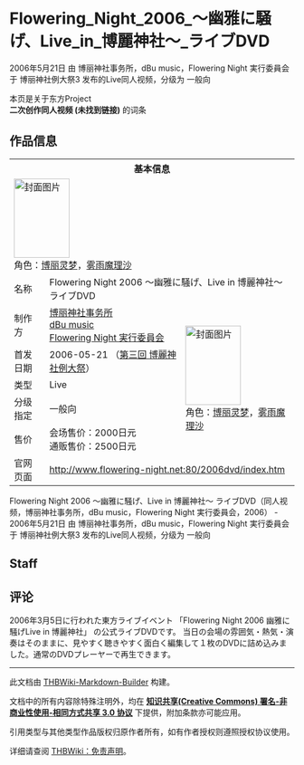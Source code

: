 # Flowering_Night_2006_～幽雅に騒げ、Live_in_博麗神社～_ライブDVD

<!-- source html: G:\repos\THBWiki-Markdown-Builder\THBWikiMarkdown\Temp\main\b\bc\ns0%3AFlowering_Night_2006_%EF%BD%9E%E5%B9%BD%E9%9B%85%E3%81%AB%E9%A8%92%E3%81%92%E3%80%81Live_in_%E5%8D%9A%E9%BA%97%E7%A5%9E%E7%A4%BE%EF%BD%9E_%E3%83%A9%E3%82%A4%E3%83%96DVD.html -->

2006年5月21日 由 博丽神社事务所，dBu music，Flowering Night 実行委員会 于 博丽神社例大祭3 发布的Live同人视频，分级为 一般向

本页是关于东方Project  
 **二次创作同人视频 (未找到链接)** 的词条
## 作品信息

<table><tbody><tr><th colspan="3">基本信息</th></tr><tr><td class="cover-artwork-mobile" colspan="2"><a href="./文件-Flowering_Night_2006_～幽雅に騒げ、Live_in_博麗神社～_ライブDVD封面.jpg.md" class="image" title="封面图片"><img alt="封面图片" src="https://upload.thwiki.cc/thumb/9/9f/Flowering_Night_2006_%EF%BD%9E%E5%B9%BD%E9%9B%85%E3%81%AB%E9%A8%92%E3%81%92%E3%80%81Live_in_%E5%8D%9A%E9%BA%97%E7%A5%9E%E7%A4%BE%EF%BD%9E_%E3%83%A9%E3%82%A4%E3%83%96DVD%E5%B0%81%E9%9D%A2.jpg/98px-Flowering_Night_2006_%EF%BD%9E%E5%B9%BD%E9%9B%85%E3%81%AB%E9%A8%92%E3%81%92%E3%80%81Live_in_%E5%8D%9A%E9%BA%97%E7%A5%9E%E7%A4%BE%EF%BD%9E_%E3%83%A9%E3%82%A4%E3%83%96DVD%E5%B0%81%E9%9D%A2.jpg" decoding="async" loading="lazy" width="98" height="140" srcset="https://upload.thwiki.cc/thumb/9/9f/Flowering_Night_2006_%EF%BD%9E%E5%B9%BD%E9%9B%85%E3%81%AB%E9%A8%92%E3%81%92%E3%80%81Live_in_%E5%8D%9A%E9%BA%97%E7%A5%9E%E7%A4%BE%EF%BD%9E_%E3%83%A9%E3%82%A4%E3%83%96DVD%E5%B0%81%E9%9D%A2.jpg/148px-Flowering_Night_2006_%EF%BD%9E%E5%B9%BD%E9%9B%85%E3%81%AB%E9%A8%92%E3%81%92%E3%80%81Live_in_%E5%8D%9A%E9%BA%97%E7%A5%9E%E7%A4%BE%EF%BD%9E_%E3%83%A9%E3%82%A4%E3%83%96DVD%E5%B0%81%E9%9D%A2.jpg 1.5x, https://upload.thwiki.cc/thumb/9/9f/Flowering_Night_2006_%EF%BD%9E%E5%B9%BD%E9%9B%85%E3%81%AB%E9%A8%92%E3%81%92%E3%80%81Live_in_%E5%8D%9A%E9%BA%97%E7%A5%9E%E7%A4%BE%EF%BD%9E_%E3%83%A9%E3%82%A4%E3%83%96DVD%E5%B0%81%E9%9D%A2.jpg/197px-Flowering_Night_2006_%EF%BD%9E%E5%B9%BD%E9%9B%85%E3%81%AB%E9%A8%92%E3%81%92%E3%80%81Live_in_%E5%8D%9A%E9%BA%97%E7%A5%9E%E7%A4%BE%EF%BD%9E_%E3%83%A9%E3%82%A4%E3%83%96DVD%E5%B0%81%E9%9D%A2.jpg 2x" data-file-width="700" data-file-height="994"></a><div class="cover-char">角色：<a href="./博丽灵梦.md" title="博丽灵梦">博丽灵梦</a>，<a href="./雾雨魔理沙.md" title="雾雨魔理沙">雾雨魔理沙</a></div></td>
</tr><tr><td class="label">名称</td><td colspan="2"> Flowering Night 2006 ～幽雅に騒げ、Live in 博麗神社～ ライブDVD </td></tr><tr><td class="label">制作方</td><td><a href="./博丽神社事务所.md" title="博丽神社事务所">博丽神社事务所</a><br><a href="./dBu_music.md" title="dBu music">dBu music</a><br><a href="./Flowering_Night_実行委員会.md" title="Flowering Night 実行委員会">Flowering Night 実行委員会</a></td><td class="cover-artwork" rowspan="5" style="min-width:140px;"><a href="./文件-Flowering_Night_2006_～幽雅に騒げ、Live_in_博麗神社～_ライブDVD封面.jpg.md" class="image" title="封面图片"><img alt="封面图片" src="https://upload.thwiki.cc/thumb/9/9f/Flowering_Night_2006_%EF%BD%9E%E5%B9%BD%E9%9B%85%E3%81%AB%E9%A8%92%E3%81%92%E3%80%81Live_in_%E5%8D%9A%E9%BA%97%E7%A5%9E%E7%A4%BE%EF%BD%9E_%E3%83%A9%E3%82%A4%E3%83%96DVD%E5%B0%81%E9%9D%A2.jpg/98px-Flowering_Night_2006_%EF%BD%9E%E5%B9%BD%E9%9B%85%E3%81%AB%E9%A8%92%E3%81%92%E3%80%81Live_in_%E5%8D%9A%E9%BA%97%E7%A5%9E%E7%A4%BE%EF%BD%9E_%E3%83%A9%E3%82%A4%E3%83%96DVD%E5%B0%81%E9%9D%A2.jpg" decoding="async" loading="lazy" width="98" height="140" srcset="https://upload.thwiki.cc/thumb/9/9f/Flowering_Night_2006_%EF%BD%9E%E5%B9%BD%E9%9B%85%E3%81%AB%E9%A8%92%E3%81%92%E3%80%81Live_in_%E5%8D%9A%E9%BA%97%E7%A5%9E%E7%A4%BE%EF%BD%9E_%E3%83%A9%E3%82%A4%E3%83%96DVD%E5%B0%81%E9%9D%A2.jpg/148px-Flowering_Night_2006_%EF%BD%9E%E5%B9%BD%E9%9B%85%E3%81%AB%E9%A8%92%E3%81%92%E3%80%81Live_in_%E5%8D%9A%E9%BA%97%E7%A5%9E%E7%A4%BE%EF%BD%9E_%E3%83%A9%E3%82%A4%E3%83%96DVD%E5%B0%81%E9%9D%A2.jpg 1.5x, https://upload.thwiki.cc/thumb/9/9f/Flowering_Night_2006_%EF%BD%9E%E5%B9%BD%E9%9B%85%E3%81%AB%E9%A8%92%E3%81%92%E3%80%81Live_in_%E5%8D%9A%E9%BA%97%E7%A5%9E%E7%A4%BE%EF%BD%9E_%E3%83%A9%E3%82%A4%E3%83%96DVD%E5%B0%81%E9%9D%A2.jpg/197px-Flowering_Night_2006_%EF%BD%9E%E5%B9%BD%E9%9B%85%E3%81%AB%E9%A8%92%E3%81%92%E3%80%81Live_in_%E5%8D%9A%E9%BA%97%E7%A5%9E%E7%A4%BE%EF%BD%9E_%E3%83%A9%E3%82%A4%E3%83%96DVD%E5%B0%81%E9%9D%A2.jpg 2x" data-file-width="700" data-file-height="994"></a><div class="cover-char">角色：<a href="./博丽灵梦.md" title="博丽灵梦">博丽灵梦</a>，<a href="./雾雨魔理沙.md" title="雾雨魔理沙">雾雨魔理沙</a></div></td>
</tr><tr><td class="label">首发日期</td><td>2006-05-21&#160;（<a href="/展会作品列表?e=%E5%8D%9A%E4%B8%BD%E7%A5%9E%E7%A4%BE%E4%BE%8B%E5%A4%A7%E7%A5%AD%233">第三回 博麗神社例大祭</a>）</td></tr><tr><td class="label">类型</td><td>Live</td></tr><tr><td class="label">分级指定</td><td>一般向</td></tr><tr><td class="label">售价</td><td>会场售价：2000日元<br>通贩售价：2500日元</td></tr>
<tr><td class="label">官网页面</td><td colspan="2"><a rel="nofollow" class="external free" href="http://www.flowering-night.net:80/2006dvd/index.htm">http://www.flowering-night.net:80/2006dvd/index.htm</a></td></tr></tbody></table>

Flowering Night 2006 ～幽雅に騒げ、Live in 博麗神社～ ライブDVD（同人视频，博丽神社事务所，dBu music，Flowering Night 実行委員会，2006） - 2006年5月21日 由 博丽神社事务所，dBu music，Flowering Night 実行委員会 于 博丽神社例大祭3 发布的Live同人视频，分级为 一般向
## Staff
## 评论
  
2006年3月5日に行われた東方ライブイベント 「Flowering Night 2006 幽雅に騒げLive in 博麗神社」 の公式ライブDVDです。 当日の会場の雰囲気・熱気・演奏はそのままに、見やすく聴きやすく面白く編集して１枚のDVDに詰め込みました。通常のDVDプレーヤーで再生できます。
  





---

此文档由 [THBWiki-Markdown-Builder](https://github.com/Delsin-Yu/THBWiki-Markdown-Builder) 构建。

文档中的所有内容除特殊注明外，均在 [**知识共享(Creative Commons) 署名-非商业性使用-相同方式共享 3.0 协议**](https://creativecommons.org/licenses/by-sa/3.0/deed.zh-hans) 下提供，附加条款亦可能应用。

引用类型与其他类型作品版权归原作者所有，如有作者授权则遵照授权协议使用。

详细请查阅 [THBWiki：免责声明](https://thbwiki.cc/THBWiki:%E5%85%8D%E8%B4%A3%E5%A3%B0%E6%98%8E)。


